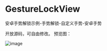 # GestureLockView
安卓手势解锁示例-手势解锁-自定义手势-安卓手势

开放源码，可自由修改。
预览图：

![image](http://7xn2r6.com1.z0.glb.clouddn.com/gif/shoushi.gif)
